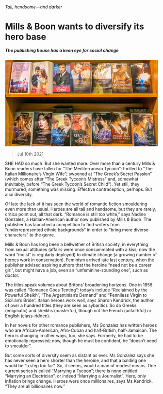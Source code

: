 ###### Tall, handsome—and darker

# Mills & Boon wants to diversify its hero base 

##### The publishing house has a keen eye for social change 

![image](images/20210710_BRP501.jpg) 

> Jul 10th 2021 

SHE HAD so much. But she wanted more. Over more than a century Mills &amp; Boon readers have fallen for “The Mediterranean Tycoon”; thrilled to “The Italian Millionaire’s Virgin Wife”; swooned at “The Greek’s Secret Passion” (which comes after “The Greek Tycoon’s Mistress” and, somewhat inevitably, before “The Greek Tycoon’s Secret Child”). Yet still, they murmured, something was missing. Effective contraception, perhaps. But also diversity.

Of late the lack of it has seen the world of romantic fiction smouldering even more than usual. Heroes are all tall and handsome, but they are rarely, critics point out, all that dark. “Romance is still too white,” says Nadine Gonzalez, a Haitian-American author now published by Mills &amp; Boon. The publisher has launched a competition to find writers from “underrepresented ethnic backgrounds” in order to “bring more diverse characters” to the genre.


Mills &amp; Boon has long been a bellwether of British society, in everything from sexual attitudes (affairs were once consummated with a kiss; now the word “moist” is regularly deployed) to climate change (a growing number of heroes work in conservation). Feminism arrived late last century, when the publisher advised aspiring authors that the heroine “need not be a career girl”, but might have a job, even an “unfeminine-sounding one”, such as doctor.

The titles speak volumes about Britons’ broadening horizons. One in 1956 was called “Romance Goes Tenting”; today’s include “Reclaimed by the Powerful Sheikh”, “The Argentinian’s Demand” and “Penniless Virgin to Sicilian’s Bride”. Italian heroes work well, says Sharon Kendrick, the author of over a hundred titles (they are seen as sybaritic). So do Greeks (enigmatic) and sheikhs (masterful), though not the French (unfaithful) or English (class-ridden).

In her novels for other romance publishers, Ms Gonzalez has written heroes who are African-American, Afro-Cuban and half-British, half-Jamaican. The hero is changing in other ways, too, she says. Formerly, he had to be emotionally repressed; now, though he must be confident, he “doesn’t need to smoulder”.

But some sorts of diversity seem as distant as ever. Ms Gonzalez says she has never seen a hero shorter than the heroine, and that a balding one would be “a step too far”. So, it seems, would a man of modest means. One current series is called “Marrying a Tycoon”; there is none entitled “Marrying an Electrician”, or indeed “Marrying a Journalist”. Here, only inflation brings change. Heroes were once millionaires, says Ms Kendrick. “They are all billionaires now.”

